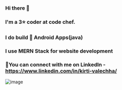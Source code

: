 ### Hi there 👋

### I'm a 3⭐ coder at code chef.
### I do build 📱 Android Apps(java)
### I use MERN Stack for website development
### 🤝You can connect with me on LinkedIn - https://www.linkedin.com/in/kirti-valechha/

![image](https://user-images.githubusercontent.com/78252132/187651119-59c58aed-43a6-4b90-b22f-cacf62c8e93f.png)


<!--
**kirti-7/kirti-7** is a ✨ _special_ ✨ repository because its `README.md` (this file) appears on your GitHub profile.

Here are some ideas to get you started:

- 🔭 I’m currently working on ...
- 🌱 I’m currently learning ...
- 👯 I’m looking to collaborate on ...
- 🤔 I’m looking for help with ...
- 💬 Ask me about ...
- 📫 How to reach me: ...
- 😄 Pronouns: ...
- ⚡ Fun fact: ...
-->
